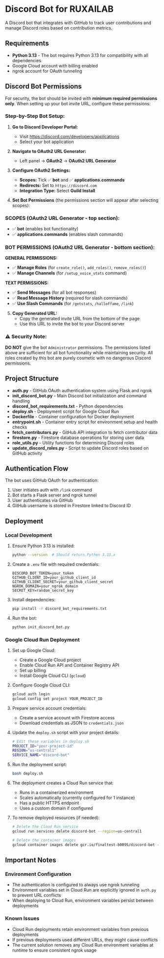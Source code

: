 # Discord Bot for RUXAILAB

A Discord bot that integrates with GitHub to track user contributions and manage Discord roles based on contribution metrics.

## Requirements

- **Python 3.13** - The bot requires Python 3.13 for compatibility with all dependencies
- Google Cloud account with billing enabled
- ngrok account for OAuth tunneling

## Discord Bot Permissions

For security, the bot should be invited with **minimum required permissions only**. When setting up your bot invite URL, configure these permissions:

### Step-by-Step Bot Setup:

1. **Go to Discord Developer Portal:**
   - Visit https://discord.com/developers/applications
   - Select your bot application

2. **Navigate to OAuth2 URL Generator:**
   - Left panel → **OAuth2** → **OAuth2 URL Generator**

3. **Configure OAuth2 Settings:**
   - **Scopes:** Tick ✅ **bot** and ✅ **applications.commands**
   - **Redirects:** Set to `https://discord.com`
   - **Integration Type:** Select **Guild Install**

4. **Set Bot Permissions** (the permissions section will appear after selecting scopes):

### SCOPES (OAuth2 URL Generator - top section):
- ✅ **bot** (enables bot functionality)
- ✅ **applications.commands** (enables slash commands)

### BOT PERMISSIONS (OAuth2 URL Generator - bottom section):

**GENERAL PERMISSIONS:**
- ✅ **Manage Roles** (for `create_role()`, `add_roles()`, `remove_roles()`)
- ✅ **Manage Channels** (for `/setup_voice_stats` command)

**TEXT PERMISSIONS:**
- ✅ **Send Messages** (for all bot responses)
- ✅ **Read Message History** (required for slash commands)
- ✅ **Use Slash Commands** (for `/getstats`, `/halloffame`, `/link`)

5. **Copy Generated URL:**
   - Copy the generated invite URL from the bottom of the page
   - Use this URL to invite the bot to your Discord server

### ⚠️ Security Note:
**DO NOT** give the bot `Administrator` permissions. The permissions listed above are sufficient for all bot functionality while maintaining security. All roles created by this bot are purely cosmetic with no dangerous Discord permissions.

## Project Structure

- **auth.py** - GitHub OAuth authentication system using Flask and ngrok
- **init_discord_bot.py** - Main Discord bot initialization and command handling
- **discord_bot_requirements.txt** - Python dependencies
- **deploy.sh** - Deployment script for Google Cloud Run
- **Dockerfile** - Container configuration for Docker deployment
- **entrypoint.sh** - Container entry script for environment setup and health checks
- **fetch_contributors.py** - GitHub API integration to fetch contributor data
- **firestore.py** - Firestore database operations for storing user data
- **role_utils.py** - Utility functions for determining Discord roles
- **update_discord_roles.py** - Script to update Discord roles based on GitHub activity

## Authentication Flow

The bot uses GitHub OAuth for authentication:
1. User initiates auth with `/link` command
2. Bot starts a Flask server and ngrok tunnel
3. User authenticates via GitHub
4. GitHub username is stored in Firestore linked to Discord ID

## Deployment

### Local Development

1. Ensure Python 3.13 is installed:
   ```bash
   python --version  # Should return Python 3.13.x
   ```

2. Create a `.env` file with required credentials:
   ```
   DISCORD_BOT_TOKEN=your_token
   GITHUB_CLIENT_ID=your_github_client_id
   GITHUB_CLIENT_SECRET=your_github_client_secret
   NGROK_DOMAIN=your_ngrok_domain
   SECRET_KEY=random_secret_key
   ```

3. Install dependencies:
   ```bash
   pip install -r discord_bot_requirements.txt
   ```

4. Run the bot:
   ```bash
   python init_discord_bot.py
   ```

### Google Cloud Run Deployment

1. Set up Google Cloud:
   - Create a Google Cloud project
   - Enable Cloud Run API and Container Registry API
   - Set up billing
   - Install Google Cloud CLI (`gcloud`)

2. Configure Google Cloud CLI:
   ```bash
   gcloud auth login
   gcloud config set project YOUR_PROJECT_ID
   ```

3. Prepare service account credentials:
   - Create a service account with Firestore access
   - Download credentials as JSON to `credentials.json`

4. Update the `deploy.sh` script with your project details:
   ```bash
   # Edit these variables in deploy.sh
   PROJECT_ID="your-project-id"
   REGION="us-central1"
   SERVICE_NAME="discord-bot"
   ```

5. Run the deployment script:
   ```bash
   bash deploy.sh
   ```

6. The deployment creates a Cloud Run service that:
   - Runs in a containerized environment
   - Scales automatically (currently configured for 1 instance)
   - Has a public HTTPS endpoint
   - Uses a custom domain if configured

7. To remove deployed resources (if needed):
   ```bash
   # Delete the Cloud Run service
   gcloud run services delete discord-bot --region=us-central1
   
   # Delete the container images
   gcloud container images delete gcr.io/finaltest-b0895/discord-bot --force-delete-tags
   ```

## Important Notes

### Environment Configuration

- The authentication is configured to always use ngrok tunneling
- Environment variables set in Cloud Run are explicitly ignored in `auth.py` to prevent URL conflicts
- When deploying to Cloud Run, environment variables persist between deployments

### Known Issues

- Cloud Run deployments retain environment variables from previous deployments
- If previous deployments used different URLs, they might cause conflicts
- The current solution removes any Cloud Run environment variables at runtime to ensure consistent ngrok usage 